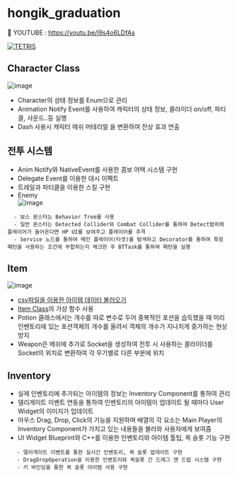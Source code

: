 # hongik_graduation
 

:pushpin: YOUTUBE : https://youtu.be/I9s4o6LDfAs

[![TETRIS](http://img.youtube.com/vi/I9s4o6LDfAs/sddefault.jpg)](https://youtu.be/I9s4o6LDfAs)
  
  

## Character Class  
![image](https://user-images.githubusercontent.com/49854426/127868820-a55f9343-6d2f-4d9c-b971-17961cb4badc.png)  
- Character의 상태 정보를 Enum으로 관리  
- Animation Notify Event를 사용하여 캐릭터의 상태 정보, 콜라이더 on/off, 파티클, 사운드..등 실행  
- Dash 사용시 캐릭터 메쉬 머테리얼 을 변환하여 잔상 효과 연출  

## 전투 시스템  
  - Anim Notify와 NativeEvent를 사용한 콤보 어택 시스템 구현   
  - Delegate Event를 이용한 대시 이펙트  
  - 트레일과 파티클을 이용한 스킬 구현  
  - Enemy    
  ![image](https://user-images.githubusercontent.com/49854426/127869532-c80844db-eff2-485d-b2df-45e1a8eb69b1.png)  
  ```
    - 보스 몬스터는 Behavior Tree를 사용
    - 일반 몬스터는 Detected Collider와 Combat Collider를 통하여 Detect범위에 플레이어가 들어온다면 HP UI를 보여주고 플레이어를 추격
    - Service 노드를 통하여 메인 플레이어(타겟)를 탐색하고 Decorator를 통하여 특정 패턴을 사용하는 조건에 부합하는지 체크한 후 BTTask를 통하여 패턴을 실행
  ```
    
## Item  
![image](https://user-images.githubusercontent.com/49854426/127870379-d8ac9989-ec9d-4a83-a4a0-94c6ddc7e828.png)  
  - [csv파일을 이용한 아이템 데이터 불러오기](https://github.com/Joseunghyeon96/portfolio/blob/UE4_RPG/Source/please/MyGameInstance.h)  
  - [Item Class](https://github.com/Joseunghyeon96/portfolio/blob/UE4_RPG/Source/please/Items/Item.h)의 가상 함수 사용  
  - Potion 클래스에서는 개수를 따로 변수로 두어 중복적인 포션을 습득했을 때 미리 인벤토리에 있는 포션객체의 개수를 올려서 객체의 개수가 지나치게 증가하는 현상 방지  
  - Weapon은 메쉬에 추가로 Socket을 생성하여 전투 시 사용하는 콜라이더를 Socket의 위치로 변환하여 각 무기별로 다른 부분에 위치  
  
## Inventory  
  - 실제 인벤토리에 추가되는 아이템의 정보는 Inventory Component를 통하여 관리  
  - 델리게이트 이벤트 연동을 통하여 인벤토리의 아이템이 업데이트 될 때마다 User Widget의 이미지가 업데이트   
  - 마우스 Drag, Drop, Click의 기능을 지원하며 배열의 각 요소는 Main Player의 Inventory Component가 가지고 있는 내용들을 불러와 사용자에게 보여줌  
  - UI Widget Blueprint와 C++를 이용한 인벤토리와 아이템 툴팁, 퀵 슬롯 기능 구현  
 ```
    - 델리게이트 이벤트를 통한 실시간 인벤토리, 퀵 슬롯 업데이트 구현  
    - DragDropOperation을 이용한 인벤토리와 퀵슬롯 간 드래그 앤 드랍 시스템 구현  
    - 키 바인딩을 통한 퀵 슬롯 아이템 사용 구현  
 ```
  
